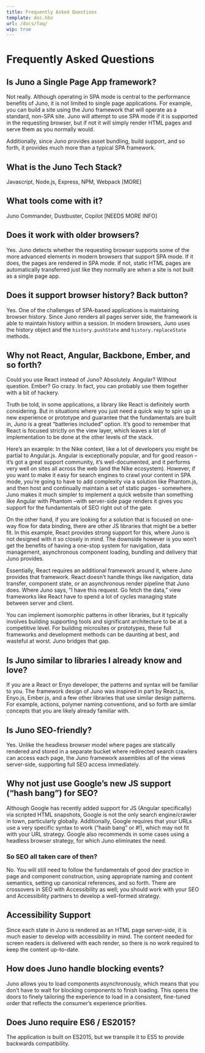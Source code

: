```yaml
---
title: Frequently Asked Questions
template: doc.hbs
url: /docs/faq/
wip: true
---
```


# Frequently Asked Questions

## Is Juno a Single Page App framework? 
Not really. Although operating in SPA mode is central to the performance benefits of Juno, it is not limited to single page applications. For example, you can build a site using the Juno framework that will operate as a standard, non-SPA site. Juno will attempt to use SPA mode if it is supported in the requesting browser, but if not it will simply render HTML pages and serve them as you normally would.

Additionally, since Juno provides asset bundling, build support, and so forth, it provides much more than a typical SPA framework.   

<visual><break></break></visual>

## What is the Juno Tech Stack? 
Javascript, Node.js, Express, NPM, Webpack [MORE]

<visual><break></break></visual>

## What tools come with it? 
Juno Commander, Dustbuster, Copilot [NEEDS MORE INFO]

<visual><break></break></visual>

## Does it work with older browsers? 
Yes. Juno detects whether the requesting browser supports some of the more advanced elements in modern browsers that support SPA mode. If it does, the pages are rendered in SPA mode. If not, static HTML pages are automatically transferred just like they normally are when a site is not built as a single page app.

<visual><break></break></visual>

## Does it support browser history? Back button? 
Yes. One of the challenges of SPA-based applications is maintaining browser history. Since Juno renders all pages server side, the framework is able to maintain history within a session. In modern browsers, Juno uses the history object and the `history.pushState` and `history.replaceState` methods. 

<visual><break></break></visual>

## Why not React, Angular, Backbone, Ember, and so forth? 
Could you use React instead of Juno? Absolutely. Angular? Without question. Ember? Go crazy. In fact, you can probably use them together with a bit of hackery. 

Truth be told, in some applications, a library like React is definitely worth considering. But in situations where you just need a quick way to spin up a new experience or prototype and guarantee that the fundamentals are built in, Juno is a great “batteries included” option. It’s good to remember that React is focused strictly on the view layer, which leaves a lot of implementation to be done at the other levels of the stack. 

Here’s an example: In the Nike context, like a lot of developers you might be partial to Angular.js. Angular is exceptionally popular, and for good reason – it’s got a great support community, it’s well-documented, and it performs very well on sites all across the web (and the Nike ecosystem). However, if you want to make it easy for search engines to crawl your content in SPA mode, you’re going to have to add complexity via a solution like Phantom.js, and then host and continually maintain a set of static pages - somewhere. Juno makes it much simpler to implement a quick website than something like Angular with Phantom –with server-side page renders it gives you support for the fundamentals of SEO right out of the gate. 

On the other hand, if you are looking for a solution that is focused on one-way flow for data binding, there are other JS libraries that might be a better fit. In this example, React provides strong support for this, where Juno is not designed with it so closely in mind. The downside however is you won’t get the benefits of having a one-stop system for navigation, data management, asynchronous component loading, bundling and delivery that Juno provides. 

Essentially, React requires an additional framework around it, where Juno provides that framework. React doesn’t handle things like navigation, data transfer, component state, or an asynchronous render pipeline that Juno does. Where Juno says, “I have this request. Go fetch the data,” view frameworks like React have to spend a lot of cycles managing state between server and client.

You can implement isomorphic patterns in other libraries, but it typically involves building supporting tools and significant architecture to be at a competitive level. For building microsites or prototypes, these full frameworks and development methods can be daunting at best, and wasteful at worst. Juno bridges that gap. 

<visual><break></break></visual>

## Is Juno similar to libraries I already know and love?
If you are a React or Enyo developer, the patterns and syntax will be familiar to you. The framework design of Juno was inspired in part by React.js, Enyo.js, Ember.js, and a few other libraries that use similar design patterns. For example, actions, polymer naming conventions, and so forth are similar concepts that you are likely already familiar with.

<visual><break></break></visual>

## Is Juno SEO-friendly? 
Yes. Unlike the headless browser model where pages are statically rendered and stored in a separate bucket where redirected search crawlers can access each page, the Juno framework assembles all of the views server-side, supporting full SEO access immediately. 

<visual><break></break></visual>

## Why not just use Google’s new JS support (“hash bang”) for SEO? 
Although Google has recently added support for JS (Angular specifically) via scripted HTML snapshots, Google is not the only search engine/crawler in town, particularly globally. Additionally, Google requires that your URLs use a very specific syntax to work (“hash bang” or #!), which may not fit with your URL strategy. Google also recommends in some cases using a headless browser strategy, for which Juno eliminates the need.

### So SEO all taken care of then? 
No. You will still need to follow the fundamentals of good dev practice in page and component construction, using appropriate naming and content semantics, setting up canonical references, and so forth. There are crossovers in SEO with Accessibility as well; you should work with your SEO and Accessibility partners to develop a well-formed strategy. 

<visual><break></break></visual>

## Accessibility Support
Since each state in Juno is rendered as an HTML page server-side, it is much easier to develop with accessibility in mind. The content needed for screen readers is delivered with each render, so there is no work required to keep the content up-to-date.

<visual><break></break></visual>

## How does Juno handle blocking events? 
Juno allows you to load components asynchronously, which means that you don’t have to wait for blocking components to finish loading. This opens the doors to finely tailoring the experience to load in a consistent, fine-tuned order that reflects the consumer’s experience priorities.

<visual><break></break></visual>

## Does Juno require ES6 / ES2015?
The application is built on ES2015, but we transpile it to ES5 to provide backwards compatibility.

